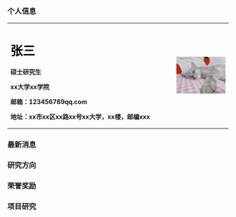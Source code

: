 ### 个人信息
<table border="0">
  <tr>
    <td width="75%">
      <h1 style="color:black;">张三</h1>
      <p><b>硕士研究生</b></p>
      <p><b>xx大学xx学院</b></p>
      <p><b>邮箱：123456789qq.com</b></p>
      <p><b>地址：xx市xx区xx路xx号xx大学，xx楼，邮编xxx</b></p>
    </td>
    <td width="25%">
      <img src="./1041BA21-69FA-43EB-BEA8-B313F63C0C9E.jpeg" width="100%"/>
    </td>
  </tr>
</table>

### 最新消息

### 研究方向

### 荣誉奖励

### 项目研究
